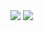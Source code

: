 <!-- #region client|jo.ui.startTimer -->
<img src="/images/previews/ui/startTimer.png" />
<!-- #endregion client|jo.ui.startTimer -->


<!-- #region client|jo.ui.updateRank -->
<img src="/images/previews/ui/updateRank.png" />
<!-- #endregion client|jo.ui.updateRank -->

